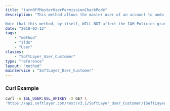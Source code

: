 ```yaml
---
title: "turnOffMasterUserPermissionCheckMode"
description: "This method allows the master user of an account to undo the designation of this user as an alternate master user.  This can not be applied to the true master user of the account. 

Note that this method, by itself, WILL NOT affect the IAM Policies granted this user.  This API is not intended for general customer use.  It is intended to be called by IAM, in concert with other actions taken by IAM when the master user / account owner turns off an 'alternate/auxiliary master user / account owner'. "
date: "2018-02-12"
tags:
    - "method"
    - "sldn"
    - "User"
classes:
    - "SoftLayer_User_Customer"
type: "reference"
layout: "method"
mainService : "SoftLayer_User_Customer"
---
```


### Curl Example
```bash
curl -u $SL_USER:$SL_APIKEY -X GET \
'https://api.softlayer.com/rest/v3.1/SoftLayer_User_Customer/{SoftLayer_User_CustomerID}/turnOffMasterUserPermissionCheckMode'
```

